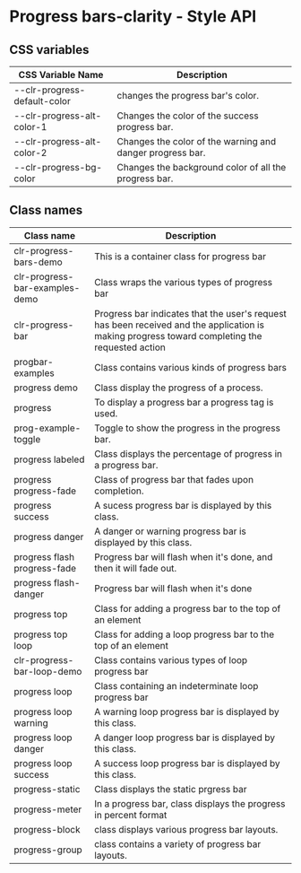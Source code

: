 # Progress bars-clarity - Style API

## CSS variables

| CSS Variable Name            | Description                                                     |
| -----------------------------| --------------------------------------------------------------- |
| --clr-progress-default-color | changes the progress bar's color.
| --clr-progress-alt-color-1   | Changes the color of the success progress bar.
| --clr-progress-alt-color-2   | Changes the color of the warning and danger progress bar.
| --clr-progress-bg-color      | Changes the background color of all the progress bar.

## Class names
| Class name                     | Description                                                |
| ------------------------------ | ---------------------------------------------------------- |
| clr-progress-bars-demo         | This is a container class for progress bar |
| clr-progress-bar-examples-demo | Class wraps the various types of progress bar |
| clr-progress-bar               | Progress bar indicates that the user's request has been received and the application is making progress toward completing the requested action |
| progbar-examples               | Class contains various kinds of progress bars |
| progress demo                  | Class display the progress of a process.|
| progress                       | To display a progress bar a progress tag is used. |
| prog-example-toggle            | Toggle to show the progress in the progress bar. |
| progress labeled               | Class displays the percentage of progress in a progress bar. |
| progress progress-fade         | Class of progress bar that fades upon completion. |
| progress success               | A sucess progress bar is displayed by this class. |
| progress danger                |A danger or warning progress bar is displayed by this class.  |
| progress flash progress-fade   | Progress bar will flash when it's done, and then it will fade out.|
| progress flash-danger          | Progress bar will flash when it's done |
| progress top                   | Class for adding a progress bar to the top of an element |
| progress top loop              | Class for adding a loop progress bar to the top of an element |
| clr-progress-bar-loop-demo     | Class contains various types of loop progress bar |
| progress loop                  | Class containing an indeterminate loop progress bar |
| progress loop warning          | A warning loop progress bar is displayed by this class. |
| progress loop danger           |A danger loop progress bar is displayed by this class.  |
| progress loop success          | A success loop progress bar is displayed by this class. |
| progress-static                | Class displays the  static prgress bar |
| progress-meter                 | In a progress bar, class displays the progress in percent format |
| progress-block                 | class displays various progress bar layouts. |
| progress-group                 |  class contains a variety of progress bar layouts. |